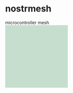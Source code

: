 <h1 style="font-color:#495159"><strong>nostrmesh</strong></h1>
microcontroller mesh

<div style="background:#C5DECD;width:200px;height:200px;font-color:#495159"></div>
